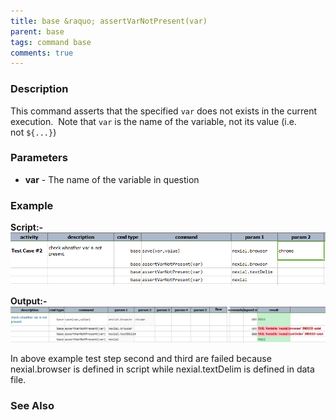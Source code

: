 ```yaml
---
title: base &raquo; assertVarNotPresent(var)
parent: base
tags: command base
comments: true
---
```



### Description
This command asserts that the specified `var` does not exists in the current execution.  Note that `var` is the name 
of the variable, not its value (i.e. not `${...}`)


### Parameters
- **var** \- The name of the variable in question

### Example
**Script:-** <br>
![](image/assertVarNotPresent(var)_01.png)

**Output:-**
![](image/assertVarNotPresent(var)_02.png)

In above example test step second and third are failed because nexial.browser is defined in script while nexial.textDelim is defined in data file.


### See Also
